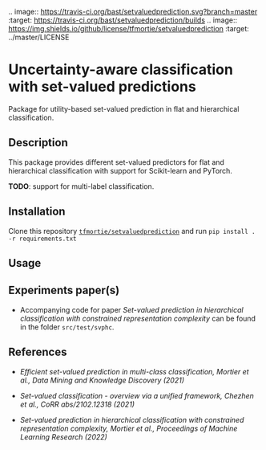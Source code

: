 .. image:: https://travis-ci.org/bast/setvaluedprediction.svg?branch=master
   :target: https://travis-ci.org/bast/setvaluedprediction/builds
.. image:: https://img.shields.io/github/license/tfmortie/setvaluedprediction
   :target: ../master/LICENSE

# Uncertainty-aware classification with set-valued predictions

Package for utility-based set-valued prediction in flat and hierarchical classification. 

## Description

This package provides different set-valued predictors for flat and hierarchical classification with support for Scikit-learn and PyTorch.

**TODO**: support for multi-label classification.

## Installation

Clone this repository [`tfmortie/setvaluedprediction`](https://github.com/tfmortie/setvaluedprediction.git) and run `pip install . -r requirements.txt`

## Usage

## Experiments paper(s)

* Accompanying code for paper _Set-valued prediction in hierarchical classification with constrained representation complexity_ can be found in the folder `src/test/svphc`.

## References

* _Efficient set-valued prediction in multi-class classification, Mortier et al., Data Mining and Knowledge Discovery (2021)_

* _Set-valued classification - overview via a unified framework, Chezhen et al., CoRR abs/2102.12318 (2021)_

* _Set-valued prediction in hierarchical classification with constrained representation complexity, Mortier et al., Proceedings of Machine Learning Research (2022)_
